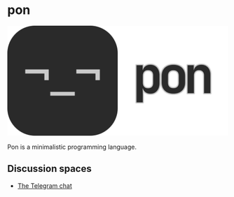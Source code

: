 # pon

![Pon logo with text](promotional/pon%20logo%20with%20text.png)

Pon is a minimalistic programming language.

## Discussion spaces

* [The Telegram chat](https://t.me/+iKLFLYwAn7diM2Qy)
